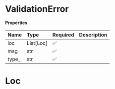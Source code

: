 # ValidationError

**Properties**

| Name   | Type      | Required | Description |
| :----- | :-------- | :------- | :---------- |
| loc    | List[Loc] | ✅       |             |
| msg    | str       | ✅       |             |
| type\_ | str       | ✅       |             |

# Loc

<!-- This file was generated by liblab | https://liblab.com/ -->
